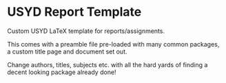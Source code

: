 # USYD Report Template
Custom USYD LaTeX template for reports/assignments.

This comes with a preamble file pre-loaded with many common packages, a custom title page and document set out.

Change authors, titles, subjects etc. with all the hard yards of finding a decent looking package already done!



